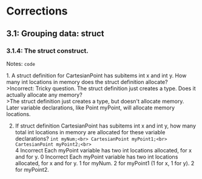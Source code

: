 # Corrections
## 3.1: Grouping data: struct
### 3.1.4: The struct construct.
Notes: ``` code ```
<br>
<p></p>
1. A struct definition for CartesianPoint has subitems int x and int y. 
How many int locations in memory does the struct definition allocate?  <br>
>Incorrect: Tricky question. The struct definition just creates a type. Does it actually allocate any memory? <br>
>The struct definition just creates a type, but doesn't allocate memory. Later variable declarations, like Point myPoint, will allocate memory locations.<br>


2. If struct definition CartesianPoint has subitems int x and int y, how many total int locations in memory are allocated for these variable declarations?
`
int myNum;<br>
CartesianPoint myPoint1;<br>
CartesianPoint myPoint2;<br>
`<br>
4 Incorrect Each myPoint variable has two int locations allocated, for x and for y.
0 Incorrect Each myPoint variable has two int locations allocated, for x and for y.
1 for myNum. 
2 for myPoint1 (1 for x, 1 for y). 
2 for myPoint2.


